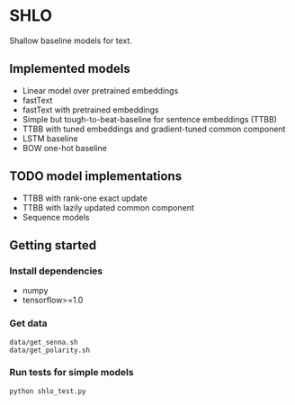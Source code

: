 # SHLO

Shallow baseline models for text.

## Implemented models

* Linear model over pretrained embeddings
* fastText
* fastText with pretrained embeddings
* Simple but tough-to-beat-baseline for sentence embeddings (TTBB)
* TTBB with tuned embeddings and gradient-tuned common component
* LSTM baseline
* BOW one-hot baseline

## TODO model implementations

* TTBB with rank-one exact update
* TTBB with lazily updated common component
* Sequence models

## Getting started

### Install dependencies

* numpy
* tensorflow>=1.0

### Get data

```
data/get_senna.sh
data/get_polarity.sh
```

### Run tests for simple models

```
python shlo_test.py
```
